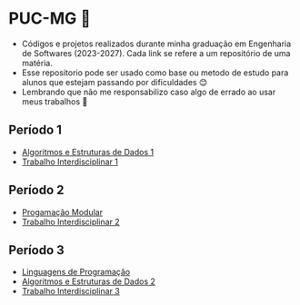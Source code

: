 # PUC-MG :office:

* Códigos e projetos realizados durante minha graduação em Engenharia de Softwares (2023-2027). Cada link se refere a um repositório de uma matéria. 
* Esse repositorio pode ser usado como base ou metodo de estudo para alunos que estejam passando por dificuldades :blush:
* Lembrando que não me responsabilizo caso algo de errado ao usar meus trabalhos 🎉

## Período 1

* [Algoritmos e Estruturas de Dados 1](https://github.com/arthurcuri/aeds1)
* [Trabalho Interdisciplinar 1](https://github.com/arthurcuri/flixfinder-tis1)
  
## Período 2

* [Progamação Modular](https://github.com/arthurcuri/pm)
* [Trabalho Interdisciplinar 2](https://github.com/arthurcuri/webook-tis2)

## Período 3

* [Linguagens de Programação]()
* [Algoritmos e Estruturas de Dados 2](https://github.com/arthurcuri/aeds2)
* [Trabalho Interdisciplinar 3](https://github.com/ICEI-PUC-Minas-PPLES-TI/plf-es-2024-2-ti3-8966100-futuro-certo)


